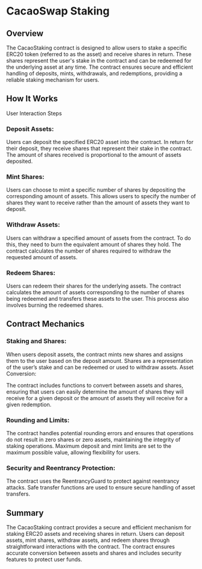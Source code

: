 # CacaoSwap Staking

## Overview

The CacaoStaking contract is designed to allow users to stake a specific ERC20 token (referred to as the asset) and receive shares in return. These shares represent the user's stake in the contract and can be redeemed for the underlying asset at any time. The contract ensures secure and efficient handling of deposits, mints, withdrawals, and redemptions, providing a reliable staking mechanism for users.

## How It Works

User Interaction Steps

### Deposit Assets:

Users can deposit the specified ERC20 asset into the contract.
In return for their deposit, they receive shares that represent their stake in the contract.
The amount of shares received is proportional to the amount of assets deposited.

### Mint Shares:

Users can choose to mint a specific number of shares by depositing the corresponding amount of assets.
This allows users to specify the number of shares they want to receive rather than the amount of assets they want to deposit.

### Withdraw Assets:

Users can withdraw a specified amount of assets from the contract.
To do this, they need to burn the equivalent amount of shares they hold.
The contract calculates the number of shares required to withdraw the requested amount of assets.

### Redeem Shares:

Users can redeem their shares for the underlying assets.
The contract calculates the amount of assets corresponding to the number of shares being redeemed and transfers these assets to the user.
This process also involves burning the redeemed shares.

## Contract Mechanics

### Staking and Shares:

When users deposit assets, the contract mints new shares and assigns them to the user based on the deposit amount.
Shares are a representation of the user’s stake and can be redeemed or used to withdraw assets.
Asset Conversion:

The contract includes functions to convert between assets and shares, ensuring that users can easily determine the amount of shares they will receive for a given deposit or the amount of assets they will receive for a given redemption.

### Rounding and Limits:

The contract handles potential rounding errors and ensures that operations do not result in zero shares or zero assets, maintaining the integrity of staking operations.
Maximum deposit and mint limits are set to the maximum possible value, allowing flexibility for users.

### Security and Reentrancy Protection:

The contract uses the ReentrancyGuard to protect against reentrancy attacks.
Safe transfer functions are used to ensure secure handling of asset transfers.

## Summary

The CacaoStaking contract provides a secure and efficient mechanism for staking ERC20 assets and receiving shares in return. Users can deposit assets, mint shares, withdraw assets, and redeem shares through straightforward interactions with the contract. The contract ensures accurate conversion between assets and shares and includes security features to protect user funds.
